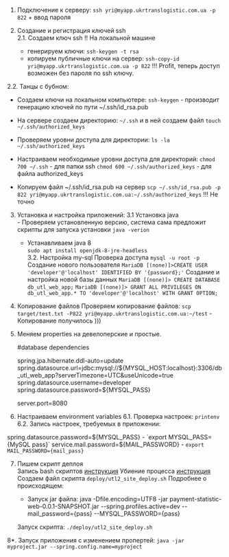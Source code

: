 1. Подключение к серверу:
    `ssh yri@myapp.ukrtranslogistic.com.ua -p 822` +  ввод пароля
    
2. Создание и регистрация ключей ssh  
2.1. Создаем ключ ssh
    !! На локальной машине
     - генерируем ключи: `ssh-keygen -t rsa`
     - копируем публичные ключи на сервер: `ssh-copy-id yri@myapp.ukrtranslogistic.com.ua -p 822`
    !!! Profit, теперь доступ возможен без пароля по ssh ключу.    
       
2.2. Танцы с бубном:
  - Создаем ключи на локальном компьютере:
  `ssh-keygen` - производит генерацию ключей по пути ~/.ssh/id_rsa.pub
  
   - На сервере создаем директорию:
    `~/.ssh` и в ней создаем файл `touch ~/.ssh/authorized_keys`
    
   - Проверяем уровни доступа для директории:
    `ls -la ~/.ssh/authorized_keys`
   - Настраиваем необходимые уровни доступа для директорий:
   `chmod 700 ~/.ssh` - для папки ssh
   `chmod 600 ~/.ssh/authorized_keys` - для файла authorized_keys
   - Копируем файл ~/.ssh/id_rsa.pub на сервер
   `scp ~/.ssh/id_rsa.pub -p 822 yri@myapp.ukrtranslogistic.com.ua:~/.ssh/authorized_keys` !!! Не точно        
       
       
       
3. Установка и настройка приложений:
3.1 Установка java        
       -  Проверяем установленную версию, система сама предложит скрипты для запуска установки
       `java -verion`
        
      - Устанавливаем java 8    
         `sudo apt install openjdk-8-jre-headless`   
3.2. Настройка my-sql
    Проверка доступа
    `mysql -u root -p `
    Создание нового пользователя
    `MariaDB [(none)]>CREATE USER 'developer'@'localhost' IDENTIFIED BY '{password};'`
    Создание и настройка новой базы данных
    `MariaDB [(none)]> CREATE DATABASE db_utl_web_app;`
    `MariaDB [(none)]> GRANT ALL PRIVILEGES ON db_utl_web_app.* TO 'developer'@'localhost' WITH GRANT OPTION;`
4. Копирование файлов
    Проверяем копирование файлов:
    `scp target/test.txt -P822 yri@myapp.ukrtranslogistic.com.ua:~/test` - Копирование получилось )))
5. Меняем properties на девелоперские и простые.


    #database dependencies
    
    spring.jpa.hibernate.ddl-auto=update
    spring.datasource.url=jdbc:mysql://${MYSQL_HOST:localhost}:3306/db_utl_web_app?serverTimezone=UTC&useUnicode=true
    spring.datasource.username=developer
    spring.datasource.password=${MYSQL_PASS}
    
    server.port=8080

6. Настраиваем environment variables
6.1. Проверка настроек:
    `printenv`
6.2. Запись настроек, требуемых в приложении:

spring.datasource.password=${MYSQL_PASS} - `export MYSQL_PASS={MySQL pass}`
service.mail.password=${MAIL_PASSWORD} - `export MAIL_PASSWORD={mail_pass}`    

7. Пишем скрипт деплоя    
    Запись bash скриптов [инструкция](https://habr.com/ru/company/ruvds/blog/325522/)
    Убиение процесса [инструкция](https://pingvinus.ru/note/ps-kill-killall)
    Создаем файл скрипта `deploy/utl2_site_deploy.sh`
    Подробнее о происходящем:
    
    
    
    - Запуск jar файла:
     java -Dfile.encoding=UTF8 -jar payment-statistic-web-0.0.1-SNAPSHOT.jar --spring.profiles.active=dev --mail_password={pass} --MYSQL_PASSWORD={pass}
    
    
    Запуск скрипта:
    `./deploy/utl2_site_deploy.sh`

8*. Запуск приложения с изменением пропертей:
`java -jar myproject.jar --spring.config.name=myproject`